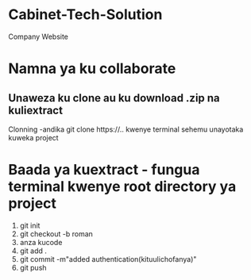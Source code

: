 # Cabinet-Tech-Solution
Company Website

# Namna ya ku collaborate
## Unaweza ku clone au ku download .zip na kuliextract
Clonning -andika git clone https://.. 
kwenye terminal sehemu unayotaka kuweka project

# Baada ya kuextract - fungua terminal kwenye root directory ya project

1. git init
2. git checkout -b roman 
3. anza kucode
4. git add .
5. git commit -m"added authentication(kituulichofanya)"
6. git push

